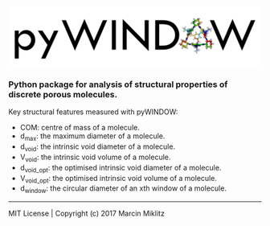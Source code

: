 ![alt tag](pyWINDOW_logo.png)
### Python package for analysis of structural properties of discrete porous molecules.

Key structural features measured with pyWINDOW:

* COM: centre of mass of a molecule.
* d<sub>max</sub>: the maximum diameter of a molecule.
* d<sub>void</sub>: the intrinsic void diameter of a molecule.
* V<sub>void</sub>: the intrinsic void volume of a molecule.
* d<sub>void_opt</sub>: the optimised intrinsic void diameter of a molecule.
* V<sub>void_opt</sub>: the optimised intrinsic void volume of a molecule.
* d<sub>window</sub>: the circular diameter of an xth window of a molecule.

---------------------------------------------------------------
MIT License | Copyright (c) 2017 Marcin Miklitz
